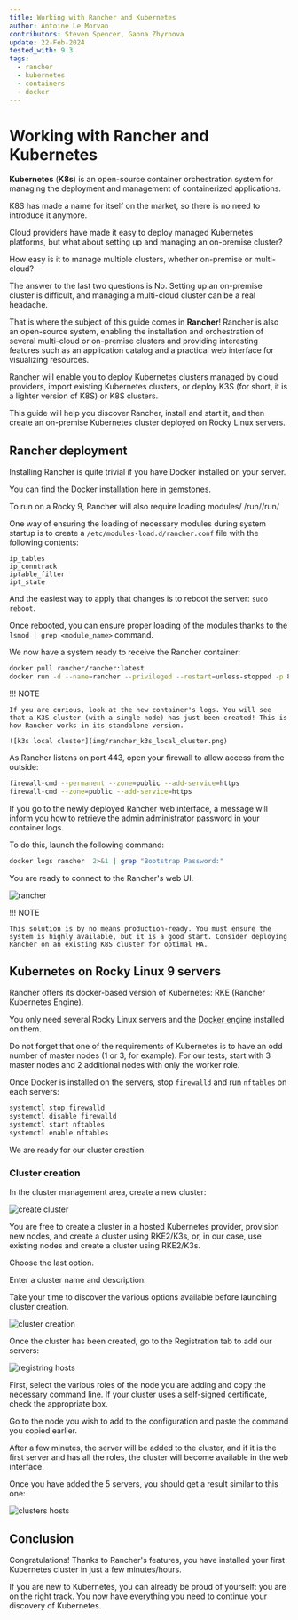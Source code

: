 ```yaml
---
title: Working with Rancher and Kubernetes
author: Antoine Le Morvan
contributors: Steven Spencer, Ganna Zhyrnova
update: 22-Feb-2024
tested_with: 9.3
tags:
  - rancher
  - kubernetes
  - containers
  - docker
---
```


# Working with Rancher and Kubernetes

**Kubernetes** (**K8s**) is an open-source container orchestration system for managing the deployment and management of containerized applications.

K8S has made a name for itself on the market, so there is no need to introduce it anymore.

Cloud providers have made it easy to deploy managed Kubernetes platforms, but what about setting up and managing an on-premise cluster?

How easy is it to manage multiple clusters, whether on-premise or multi-cloud?

The answer to the last two questions is No. Setting up an on-premise cluster is difficult, and managing a multi-cloud cluster can be a real headache.

That is where the subject of this guide comes in **Rancher**! Rancher is also an open-source system, enabling the installation and orchestration of several multi-cloud or on-premise clusters and providing interesting features such as an application catalog and a practical web interface for visualizing resources.

Rancher will enable you to deploy Kubernetes clusters managed by cloud providers, import existing Kubernetes clusters, or deploy K3S (for short, it is a lighter version of K8S) or K8S clusters.

This guide will help you discover Rancher, install and start it, and then create an on-premise Kubernetes cluster deployed on Rocky Linux servers.

## Rancher deployment

Installing Rancher is quite trivial if you have Docker installed on your server.

You can find the Docker installation [here in gemstones](https://docs.rockylinux.org/gemstones/docker/).

To run on a Rocky 9, Rancher will also require loading modules/
/run//run/

One way of ensuring the loading of necessary modules during system startup is to create a `/etc/modules-load.d/rancher.conf` file with the following contents:

```text
ip_tables
ip_conntrack
iptable_filter
ipt_state
```

And the easiest way to apply that changes is to reboot the server: `sudo reboot`.

Once rebooted, you can ensure proper loading of the modules thanks to the `lsmod | grep <module_name>` command.

We now have a system ready to receive the Rancher container:

```bash
docker pull rancher/rancher:latest
docker run -d --name=rancher --privileged --restart=unless-stopped -p 80:80 -p 443:443 rancher/rancher:latest
```

!!! NOTE

    If you are curious, look at the new container's logs. You will see that a K3S cluster (with a single node) has just been created! This is how Rancher works in its standalone version.

    ![k3s local cluster](img/rancher_k3s_local_cluster.png)

As Rancher listens on port 443, open your firewall to allow access from the outside:

```bash
firewall-cmd --permanent --zone=public --add-service=https
firewall-cmd --zone=public --add-service=https
```

If you go to the newly deployed Rancher web interface, a message will inform you how to retrieve the admin administrator password in your container logs.

To do this, launch the following command:

```bash
docker logs rancher  2>&1 | grep "Bootstrap Password:"
```

You are ready to connect to the Rancher's web UI.

![rancher](img/rancher_login.png)

!!! NOTE

    This solution is by no means production-ready. You must ensure the system is highly available, but it is a good start. Consider deploying Rancher on an existing K8S cluster for optimal HA.

## Kubernetes on Rocky Linux 9 servers

Rancher offers its docker-based version of Kubernetes: RKE (Rancher Kubernetes Engine).

You only need several Rocky Linux servers and the [Docker engine](./gemstones/docker/) installed on them.

Do not forget that one of the requirements of Kubernetes is to have an odd number of master nodes (1 or 3, for example). For our tests, start with 3 master nodes and 2 additional nodes with only the worker role.

Once Docker is installed on the servers, stop `firewalld` and run `nftables` on each servers:

```bash
systemctl stop firewalld
systemctl disable firewalld
systemctl start nftables
systemctl enable nftables
```

We are ready for our cluster creation.

### Cluster creation

In the cluster management area, create a new cluster:

![create cluster](img/rancher_cluster_create.png)

You are free to create a cluster in a hosted Kubernetes provider, provision new nodes, and create a cluster using RKE2/K3s, or, in our case, use existing nodes and create a cluster using RKE2/K3s.

Choose the last option.

Enter a cluster name and description.

Take your time to discover the various options available before launching cluster creation.

![cluster creation](img/rancher_create_custom_cluster.png)

Once the cluster has been created, go to the Registration tab to add our servers:

![registring hosts](img/rancher_hosts_registration.png)

First, select the various roles of the node you are adding and copy the necessary command line. If your cluster uses a self-signed certificate, check the appropriate box.

Go to the node you wish to add to the configuration and paste the command you copied earlier.

After a few minutes, the server will be added to the cluster, and if it is the first server and has all the roles, the cluster will become available in the web interface.

Once you have added the 5 servers, you should get a result similar to this one:

![clusters hosts](img/rancher_cluster_ready.png)

## Conclusion

Congratulations! Thanks to Rancher's features, you have installed your first Kubernetes cluster in just a few minutes/hours.

If you are new to Kubernetes, you can already be proud of yourself: you are on the right track. You now have everything you need to continue your discovery of Kubernetes.
